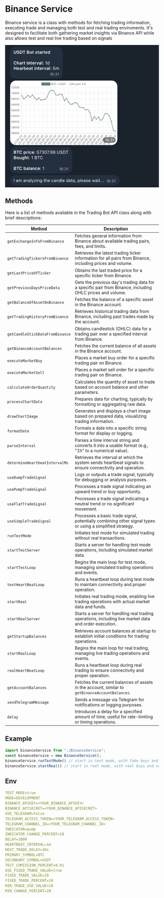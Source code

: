 # Binance Service

Binance service is a class with methods for fetching trading information, executing trade and managing both test and real trading enviroments. It's designed to facilitate both gathering market insights via Binance API while also allows test and real live trading based on signals 

![bot](bot.png)

## Methods

Here is a list of methods available in the Trading Bot API class along with brief descriptions:

| Method                        | Description                                                                                                  |
|-------------------------------  |--------------------------------------------------------------------------------------------------------------|
| `getExchangeInfoFromBinance`   | Fetches general information from Binance about available trading pairs, fees, and limits.                |
| `getTradingTickersFromBinance` | Retrieves the latest trading ticker information for all pairs from Binance, including prices and volume.   |
| `getLastPriceOfTicker`        | Obtains the last traded price for a specific ticker from Binance.                                          |
| `getPreviousDaysPriceData`    | Gets the previous day's trading data for a specific pair from Binance, including OHLC prices and volume.   |
| `getBalanceOfAssetOnBinance`   | Fetches the balance of a specific asset in the Binance account.                                            |
| `getTradingHistoryFromBinance` | Retrieves historical trading data from Binance, including past trades made by the account.                  |
| `getCandleStickDataFromBinance` | Obtains candlestick (OHLC) data for a trading pair over a specified interval from Binance.                  |
| `getBinanceAccountBalances`    | Fetches the current balance of all assets in the Binance account.                                          |
| `executeMarketBuy`            | Places a market buy order for a specific trading pair on Binance.                                           |
| `executeMarketSell`           | Places a market sell order for a specific trading pair on Binance.                                          |
| `calculateOrderQuantity`      | Calculates the quantity of asset to trade based on account balance and other parameters.                   |
| `processChartData`            | Prepares data for charting, typically by formatting or aggregating raw data.                                |
| `drawChartImage`              | Generates and displays a chart image based on prepared data, visualizing trading information.               |
| `formatDate`                   | Formats a date into a specific string format for display or logging.                                        |
| `parseInterval`               | Parses a time interval string and converts it into a usable format (e.g., "1h" to a numerical value).       |
| `determineHeartbeatIntervalMs` | Retrieves the interval at which the system sends heartbeat signals to ensure connectivity and operation.     |
| `useDumpTradeSignal`          | Logs or outputs a trade signal, typically for debugging or analysis purposes.                               |
| `usePumpTradeSignal`         | Processes a trade signal indicating an upward trend or buy opportunity.                                     |
| `useFlatTradeSignal`         | Processes a trade signal indicating a neutral trend or no significant movement.                             |
| `useSimpleTradeSignal`       | Processes a basic trade signal, potentially combining other signal types or using a simplified strategy.    |
| `runTestMode`                 | Initiates test mode for simulated trading without real transactions.                                         |
| `startTestServer`             | Starts a server for handling test mode operations, including simulated market data.                         |
| `startTestLoop`               | Begins the main loop for test mode, managing simulated trading operations and events.                       |
| `testHeartBeatLoop`          | Runs a heartbeat loop during test mode to maintain connectivity and proper operation.                       |
| `startReal`                   | Initiates real trading mode, enabling live trading operations with actual market data and funds.            |
| `startRealServer`            | Starts a server for handling real trading operations, including live market data and order execution.       |
| `getStartupBalances`         | Retrieves account balances at startup to establish initial conditions for trading operations.               |
| `startRealLoop`              | Begins the main loop for real trading, managing live trading operations and events.                         |
| `realHeartBeatLoop`         | Runs a heartbeat loop during real trading to ensure connectivity and proper operation.                      |
| `getAccountBalances`        | Fetches the current balances of assets in the account, similar to `getBinanceAccountBalances`.              |
| `sendTelegramMessage`       | Sends a message via Telegram for notifications or logging purposes.                                          |
| `delay`                      | Introduces a delay for a specified amount of time, useful for rate-limiting or timing operations.            |

## Example
```javascript
import binanceService from "./BinanceService"; 
const binanceService = new BinanceService(); 
binanceService.runTestMode() // start in test mode, with fake buys and sells. 
binanceService.startReal() // start in real mode, with real buys and sells etc. 
```

## Env
```yaml
TEST_MODE=true
MODE=DEVELOPMENT
BINANCE_APIKEY=<YOUR_BINANCE_APIKEY>
BINANCE_APISECRET=<YOUR_BINANCE_APISECRET>
USE_TELEGRAM=false
TELEGRAM_ACCESS_TOKEN=<YOUR_TELEGRAM_ACCESS_TOKEN>
TELEGRAM_CHANNEL_ID=<YOUR_TELEGRAM_CHANNEL_ID>
INDICATOR=pump
INDICATOR_CHANGE_PERCENT=10
DELAY=1000
HEARTBEAT_INTERVAL=1m
NEXT_TRADE_DELAY=30s
PRIMARY_SYMBOL=BTC
SECONDARY_SYMBOL=USDT
TEST_COMISSION_PERCENT=0.01
USE_FIXED_TRADE_VALUE=true
FIXED_TRADE_VALUE=20
FIXED_TRADE_PERCENT=10
MIN_TRADE_USD_VALUE=10
MIN_CHANGE_PERCENT=20
```